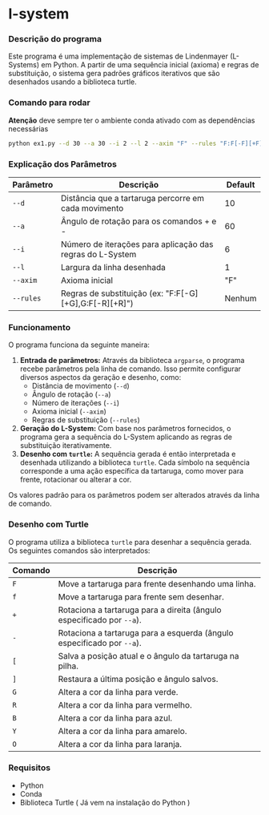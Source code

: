 # l-system

### Descrição do programa 

Este programa é uma implementação de sistemas de Lindenmayer (L-Systems) em Python. A partir de uma sequência inicial (axioma) e regras de substituição, o sistema gera padrões gráficos iterativos que são desenhados usando a biblioteca turtle.

### Comando para rodar

**Atenção** deve sempre ter o ambiente conda ativado com as dependências necessárias


```bash
python ex1.py --d 30 --a 30 --i 2 --l 2 --axim "F" --rules "F:F[-F][+F]+[-F]"
```
### Explicação dos Parâmetros

| Parâmetro | Descrição | Default |
|---|---|---|
| `--d` | Distância que a tartaruga percorre em cada movimento | 10 |
| `--a` | Ângulo de rotação para os comandos + e - | 60 |
| `--i` | Número de iterações para aplicação das regras do L-System | 6 |
| `--l` | Largura da linha desenhada | 1 |
| `--axim` | Axioma inicial | "F" |
| `--rules` | Regras de substituição (ex: "F:F[-G][+G],G:F[-R][+R]") | Nenhum |

### Funcionamento

O programa funciona da seguinte maneira:

1.  **Entrada de parâmetros:** Através da biblioteca `argparse`, o programa recebe parâmetros pela linha de comando. Isso permite configurar diversos aspectos da geração e desenho, como:
    *   Distância de movimento (`--d`)
    *   Ângulo de rotação (`--a`)
    *   Número de iterações (`--i`)
    *   Axioma inicial (`--axim`)
    *   Regras de substituição (`--rules`)
2.  **Geração do L-System:** Com base nos parâmetros fornecidos, o programa gera a sequência do L-System aplicando as regras de substituição iterativamente.
3.  **Desenho com `turtle`:** A sequência gerada é então interpretada e desenhada utilizando a biblioteca `turtle`. Cada símbolo na sequência corresponde a uma ação específica da tartaruga, como mover para frente, rotacionar ou alterar a cor.

Os valores padrão para os parâmetros podem ser alterados através da linha de comando.


### Desenho com Turtle

O programa utiliza a biblioteca `turtle` para desenhar a sequência gerada. Os seguintes comandos são interpretados:

| Comando | Descrição |
|---|---|
| `F` | Move a tartaruga para frente desenhando uma linha. |
| `f` | Move a tartaruga para frente sem desenhar. |
| `+` | Rotaciona a tartaruga para a direita (ângulo especificado por `--a`). |
| `-` | Rotaciona a tartaruga para a esquerda (ângulo especificado por `--a`). |
| `[` | Salva a posição atual e o ângulo da tartaruga na pilha. |
| `]` | Restaura a última posição e ângulo salvos. |
| `G` | Altera a cor da linha para verde. |
| `R` | Altera a cor da linha para vermelho. |
| `B` | Altera a cor da linha para azul. |
| `Y` | Altera a cor da linha para amarelo. |
| `O` | Altera a cor da linha para laranja. |

### Requisitos

- Python
- Conda
- Biblioteca Turtle ( Já vem na instalação do Python )
